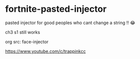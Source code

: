 # fortnite-pasted-injector
pasted injector for good peoples who cant change a string !! :joy:

ch3 s1 still works

org src: face-injector

https://www.youtube.com/c/trappinkcc
